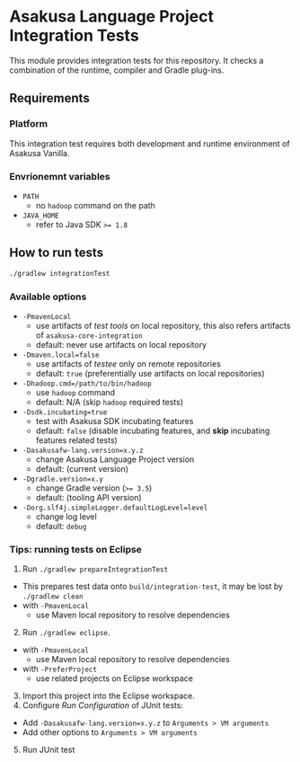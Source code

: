# Asakusa Language Project Integration Tests

This module provides integration tests for this repository. It checks a combination of the runtime, compiler and Gradle plug-ins.

## Requirements

### Platform

This integration test requires both development and runtime environment of Asakusa Vanilla.

### Envrionemnt variables

* `PATH`
  * no `hadoop` command on the path
* `JAVA_HOME`
  * refer to Java SDK `>= 1.8`

## How to run tests

```sh
./gradlew integrationTest
```

### Available options

* `-PmavenLocal`
  * use artifacts of *test tools* on local repository, this also refers artifacts of `asakusa-core-integration`
  * default: never use artifacts on local repository
* `-Dmaven.local=false`
  * use artifacts of *testee* only on remote repositories
  * default: `true` (preferentially use artifacts on local repositories)
* `-Dhadoop.cmd=/path/to/bin/hadoop`
  * use `hadoop` command
  * default: N/A (skip `hadoop` required tests)
* `-Dsdk.incubating=true`
  * test with Asakusa SDK incubating features
  * default: `false` (disable incubating features, and **skip** incubating features related tests)
* `-Dasakusafw-lang.version=x.y.z`
  * change Asakusa Language Project version
  * default: (current version)
* `-Dgradle.version=x.y`
  * change Gradle version (`>= 3.5`)
  * default: (tooling API version)
* `-Dorg.slf4j.simpleLogger.defaultLogLevel=level`
  * change log level
  * default: `debug`

### Tips: running tests on Eclipse

1. Run `./gradlew prepareIntegrationTest`
  * This prepares test data onto `build/integration-test`, it may be lost by `./gradlew clean`
  * with `-PmavenLocal`
    * use Maven local repository to resolve dependencies
2. Run `./gradlew eclipse`.
  * with `-PmavenLocal`
    * use Maven local repository to resolve dependencies
  * with `-PreferProject`
    * use related projects on Eclipse workspace
3. Import this project into the Eclipse workspace.
4. Configure *Run Configuration* of JUnit tests:
  * Add `-Dasakusafw-lang.version=x.y.z` to `Arguments > VM arguments`
  * Add other options to `Arguments > VM arguments`
5. Run JUnit test
